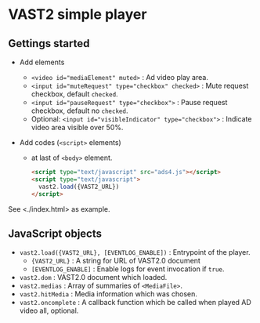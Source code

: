 # VAST2 simple player

## Gettings started

*   Add elements
    *   `<video id="mediaElement" muted>` : Ad video play area.
    *   `<input id="muteRequest" type="checkbox" checked>` : Mute request
        checkbox, default `checked`.
    *   `<input id="pauseRequest" type="checkbox">` : Pause request checkbox,
        default no `checked`.
    *   Optional: `<input id="visibleIndicator" type="checkbox">` : Indicate
        video area visible over 50%.

*   Add codes (`<script>` elements)

    *   at last of `<body>` element.

        ```html
        <script type="text/javascript" src="ads4.js"></script>
        <script type="text/javascript">
          vast2.load({VAST2_URL})
        </script>
        ```

See <./index.html> as example.

## JavaScript objects

*   `vast2.load({VAST2_URL}, [EVENTLOG_ENABLE])` : Entrypoint of the player.
    *   `{VAST2_URL}` : A string for URL of VAST2.0 document
    *   `[EVENTLOG_ENABLE]` : Enable logs for event invocation if `true`.
*   `vast2.dom` : VAST2.0 document which loaded.
*   `vast2.medias` : Array of summaries of `<MediaFile>`.
*   `vast2.hitMedia` : Media information which was chosen.
*   `vast2.oncomplete` : A callback function which be called when played AD
    video all, optional.
